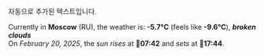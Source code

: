 
자동으로 추가된 텍스트입니다.

<!--START_SECTION:weather:moscow-->
Currently in **Moscow** (RU), the weather is: **-5.7°C** (feels like **-9.6°C**), ***broken clouds***<br/>
On *February 20, 2025*, the *sun rises* at 🌅**07:42** and *sets* at 🌇**17:44**.
<!--END_SECTION:weather-->
